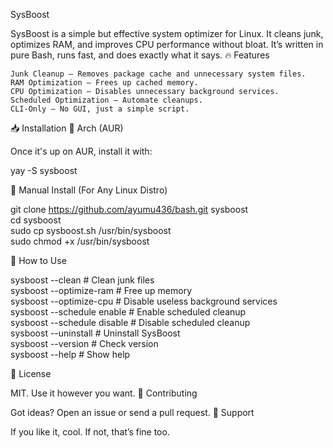 SysBoost

SysBoost is a simple but effective system optimizer for Linux.
It cleans junk, optimizes RAM, and improves CPU performance without bloat.
It’s written in pure Bash, runs fast, and does exactly what it says.
🔥 Features

    Junk Cleanup – Removes package cache and unnecessary system files.
    RAM Optimization – Frees up cached memory.
    CPU Optimization – Disables unnecessary background services.
    Scheduled Optimization – Automate cleanups.
    CLI-Only – No GUI, just a simple script.

📥 Installation
📌 Arch (AUR)

Once it's up on AUR, install it with:

yay -S sysboost

📌 Manual Install (For Any Linux Distro)

git clone https://github.com/ayumu436/bash.git sysboost  
cd sysboost  
sudo cp sysboost.sh /usr/bin/sysboost  
sudo chmod +x /usr/bin/sysboost  

🚀 How to Use

sysboost --clean              # Clean junk files  
sysboost --optimize-ram       # Free up memory  
sysboost --optimize-cpu       # Disable useless background services  
sysboost --schedule enable    # Enable scheduled cleanup  
sysboost --schedule disable   # Disable scheduled cleanup  
sysboost --uninstall          # Uninstall SysBoost  
sysboost --version            # Check version  
sysboost --help               # Show help  

📜 License

MIT. Use it however you want.
🤝 Contributing

Got ideas? Open an issue or send a pull request.
💬 Support

If you like it, cool. If not, that’s fine too.
